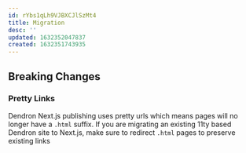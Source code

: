 ```yaml
---
id: rYbs1qLh9VJBXCJlSzMt4
title: Migration
desc: ''
updated: 1632352047837
created: 1632351743935
---
```



## Breaking Changes

### Pretty Links
Dendron Next.js publishing uses pretty urls which means pages will no longer have a `.html` suffix.  If you are migrating an existing 11ty based Dendron site to Next.js, make sure to redirect `.html` pages to preserve existing links
